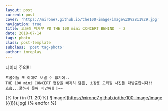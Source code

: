 ```yaml
---
layout: post
current: post
cover: 'https://nirone7.github.io/the100-image/image%20%2811%29.jpg'
navigation: true
title: 고화질 피카부 PD THE 100 mini CONCERT BEHIND  - 2
date: 2018-07-14
tags: photo 
class: post-template
subclass: 'post tag-photo'
author: imreplay
---
```


데이터 주의!!!

```
프롬이들 또 이대로 보낼 수 없기에..
THE 100 mini CONCERT 현장을 빼곡히 담은, 소장용 고화질 사진들 대방출합니다!!
흐흡...쿨하지 못해 미안해ㅐㅐ~~
```

{% for i in (11..20)%}
![image](https://nirone7.github.io/the100-image/image ({{i}}).jpg)
{% endfor %}
